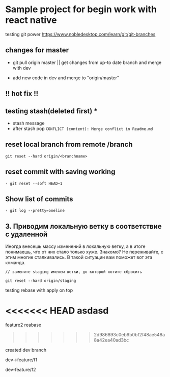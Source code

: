 # Sample project for begin work with react native

testing git power
https://www.nobledesktop.com/learn/git/git-branches

## changes for master

- git pull origin master || get changes from up-to date branch and merge with dev

- add new code in dev and merge to "origin/master"

## !! hot fix !!

## testing stash(deleted first) \*

- stash message
- after stash pop `CONFLICT (content): Merge conflict in Readme.md`

## reset local branch from remote /branch

```
git reset --hard origin/<branchname>
```

## reset commit with saving working

```
- git reset --soft HEAD~1
```

## Show list of commits

```
- git log --pretty=oneline
```

## 3. Приводим локальную ветку в соответствие с удаленной

Иногда внесешь массу изменений в локальную ветку, а в итоге понимаешь, что от
них стало только хуже. Знакомо? Не переживайте, с этим многие сталкивались. В
такой ситуации вам поможет вот эта команда.

```
// замените staging именем ветки, до которой хотите сбросить

git reset --hard origin/staging
```

testing rebase with apply on top

<<<<<<< HEAD
asdasd
=======
feature2 reabase

> > > > > > > 2d986893c0eb9b0bf2f48ae548a8a42ea40ad3bc

created dev branch

dev->feature/f1

dev-feature/f2

